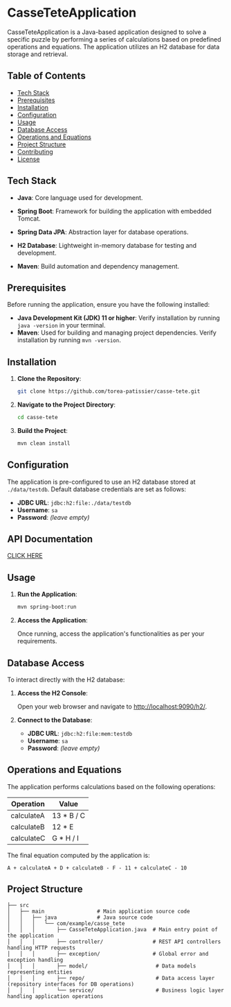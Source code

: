 # CasseTeteApplication

CasseTeteApplication is a Java-based application designed to solve a specific puzzle by performing a series of calculations based on predefined operations and equations. The application utilizes an H2 database for data storage and retrieval.

## Table of Contents

- [Tech Stack](#tech-stack)
- [Prerequisites](#prerequisites)
- [Installation](#installation)
- [Configuration](#configuration)
- [Usage](#usage)
- [Database Access](#database-access)
- [Operations and Equations](#operations-and-equations)
- [Project Structure](#project-structure)
- [Contributing](#contributing)
- [License](#license)


## Tech Stack
- **Java**: Core language used for development.

- **Spring Boot**: Framework for building the application with embedded Tomcat.

- **Spring Data JPA**: Abstraction layer for database operations.

- **H2 Database**: Lightweight in-memory database for testing and development.

- **Maven**: Build automation and dependency management.
## Prerequisites

Before running the application, ensure you have the following installed:

- **Java Development Kit (JDK) 11 or higher**: Verify installation by running `java -version` in your terminal.
- **Maven**: Used for building and managing project dependencies. Verify installation by running `mvn -version`.

## Installation

1. **Clone the Repository**:

   ```bash
   git clone https://github.com/torea-patissier/casse-tete.git
   ```

2. **Navigate to the Project Directory**:

   ```bash
   cd casse-tete
   ```

3. **Build the Project**:

   ```bash
   mvn clean install
   ```

## Configuration

The application is pre-configured to use an H2 database stored at `./data/testdb`. Default database credentials are set as follows:

- **JDBC URL**: `jdbc:h2:file:./data/testdb`
- **Username**: `sa`
- **Password**: *(leave empty)*

## API Documentation

[CLICK HERE](https://documenter.getpostman.com/view/18685609/2sAYkBrLPi)

## Usage

1. **Run the Application**:

   ```bash
   mvn spring-boot:run
   ```

2. **Access the Application**:

   Once running, access the application's functionalities as per your requirements.

## Database Access

To interact directly with the H2 database:

1. **Access the H2 Console**:

   Open your web browser and navigate to [http://localhost:9090/h2/](http://localhost:9090/h2/).

2. **Connect to the Database**:

    - **JDBC URL**: `jdbc:h2:file:mem:testdb`
    - **Username**: `sa`
    - **Password**: *(leave empty)*

## Operations and Equations

The application performs calculations based on the following operations:

| Operation  | Value      |
|------------|------------|
| calculateA | 13 * B / C |
| calculateB | 12 * E     |
| calculateC | G * H / I  |

The final equation computed by the application is:

```
A + calculateA + D + calculateB - F - 11 + calculateC - 10
```

## Project Structure

```
├── src
│   ├── main                 # Main application source code
│   │   ├── java             # Java source code
│   │   │   └── com/example/casse_tete
│   │   │       ├── CasseTeteApplication.java  # Main entry point of the application
│   │   │       ├── controller/                # REST API controllers handling HTTP requests
│   │   │       ├── exception/                 # Global error and exception handling
│   │   │       ├── model/                      # Data models representing entities
│   │   │       ├── repo/                       # Data access layer (repository interfaces for DB operations)
│   │   │       └── service/                    # Business logic layer handling application operations
```